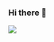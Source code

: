 ### Hi there 👋

![](https://komarev.com/ghpvc/?username=ngbao245&style=for-the-badge&base=1000&color=845EC2)
